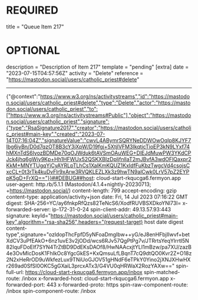 
# REQUIRED
title = "Queue Item 217"
# OPTIONAL
description = "Description of Item 217"
template = "pending"
[extra]
date = "2023-07-15T04:57:56Z"
activity = "Delete"
reference = "https://mastodon.social/users/catholic_priest#delete"

---
{"@context":"https://www.w3.org/ns/activitystreams","id":"https://mastodon.social/users/catholic_priest#delete","type":"Delete","actor":"https://mastodon.social/users/catholic_priest","to":["https://www.w3.org/ns/activitystreams#Public"],"object":"https://mastodon.social/users/catholic_priest","signature":{"type":"RsaSignature2017","creator":"https://mastodon.social/users/catholic_priest#main-key","created":"2023-07-14T07:16:04Z","signatureValue":"cwvL4ABymrSQRYNeDDWOwOqIp8KJYF7Ibg6iyBn/D0d7qzOT8B3cY3jXpW/D19fgj+5XtjlVFM3IkqticTioEP3kN9LYxf74hMXnTdS6IyozBDMDe70qOJWduk6tAVSmOAuWEG+DlEJdMuwPW3YKdCPJck4jhq6gWiy9Kp+Hh1HFWUx52QSKXBIzDpljfnllaT2mJBvfA3wdOFlQaxpr2KkM+MNYTUgqYjCyAYRLpTLhCs1XaIKmKQUZ1KxIdfFuKbzTwgcVd4csojsCxcCL+0t3rTk4kuDvFlr9xArw3RVQKLEZLXk3z9hwTN9alCwk0LrV57pZ2EYPpK5gD+FrXQ=="}}##DEBUG##host: cloud-start-rkqucga6.fermyon.app
user-agent: http.rb/5.1.1 (Mastodon/4.1.4+nightly-20230713; +https://mastodon.social/)
content-length: 799
accept-encoding: gzip
content-type: application/activity+json
date: Fri, 14 Jul 2023 07:16:22 GMT
digest: SHA-256=YC/ay6fnkpRfQzs82TeNcS6/XodfRUVBSXDkoYNl73I=
x-forwarded-server: ip-172-31-0-24
spin-client-addr: 49.13.57.93:443
signature: keyId="https://mastodon.social/users/catholic_priest#main-key",algorithm="rsa-sha256",headers="(request-target) host date digest content-type",signature="ozldopThcFpfD5yNFoaDmgIbw++yG/eJ8enHFbjIIwvf+betXdCV3uPfEAkO+6nz1uvE3v2jODd/wcs6RJv57QgPtPg7v/JTRrtsYeqYlrrtl5N82IquFDoElf7SYN4TrZtBD9DdEKsDAOf8/HwNAAcxjtYLI1mBzw/pa7XU/zazB4e3OvMIcDosK1FhIkOc8YgcGkES+KxQmsuLfLBqnT7cQ9dtQO0Kvr2Z+O18z2N2xHeRrOD9uWkfezLux9TNiUoGJOV51gHNdF6eTPkY0Yino2jXNJXHwHXr269ad0SfSl0OKC5gGXaiL3prcxATx3/G4VU0qHRWaX2RozYAXw=="
spin-full-url: https://cloud-start-rkqucga6.fermyon.app/inbox
spin-matched-route: /inbox
x-forwarded-host: cloud-start-rkqucga6.fermyon.app
x-forwarded-port: 443
x-forwarded-proto: https
spin-raw-component-route: /inbox
spin-component-route: /inbox

